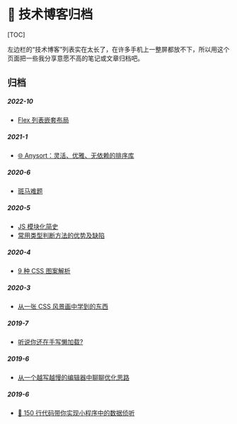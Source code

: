 # 📝 技术博客归档

[TOC]

左边栏的“技术博客”列表实在太长了，在许多手机上一整屏都放不下，所以用这个页面把一些我分享意愿不高的笔记或文章归档吧。

## 归档

##### 2022-10

- [Flex 列表嵌套布局](/articles/fold/2022-10/flex-in-flex.html)

##### 2021-1

- [🌐 Anysort：灵活、优雅、无依赖的排序库](/articles/fold/2021-1/anysort-1th.html)

##### 2020-6

- [斑马难题](/articles/fold/2020-6/zebra-puzzle.html)

##### 2020-5

- [JS 模块化简史](/articles/fold/2020-5/js-module-history.html)
- [常用类型判断方法的优势及缺陷](/articles/fold/2020-5/type-check.html)

##### 2020-4

- [9 种 CSS 图案解析](/articles/fold/2020-4/9-css-chart.html)

##### 2020-3

- [从一张 CSS 风景画中学到的东西](/articles/learn-from-an-evening-in-southwold.html)

##### 2019-7

- [听说你还在手写懒加载?](/articles/fold/2019-7/chrome-image-lazyload.html)

##### 2019-6

- [从一个越写越慢的编辑器中聊聊优化思路](/articles/fold/2019-6/teditor.html)

##### 2019-6

- [🚀 150 行代码带你实现小程序中的数据侦听](/articles/fold/2019-5/reactive-in-150loc.html)
